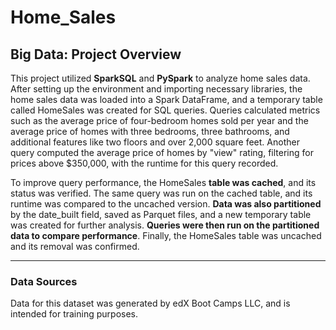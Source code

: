 # Home_Sales

## Big Data: Project Overview

This project utilized **SparkSQL** and **PySpark** to analyze home sales data. After setting up the environment and importing necessary libraries, the home sales data was loaded into a Spark DataFrame, and a temporary table called HomeSales was created for SQL queries. Queries calculated metrics such as the average price of four-bedroom homes sold per year and the average price of homes with three bedrooms, three bathrooms, and additional features like two floors and over 2,000 square feet. Another query computed the average price of homes by "view" rating, filtering for prices above $350,000, with the runtime for this query recorded.

To improve query performance, the HomeSales **table was cached**, and its status was verified. The same query was run on the cached table, and its runtime was compared to the uncached version. **Data was also partitioned** by the date_built field, saved as Parquet files, and a new temporary table was created for further analysis. **Queries were then run on the partitioned data to compare performance**. Finally, the HomeSales table was uncached and its removal was confirmed.


___

### Data Sources
Data for this dataset was generated by edX Boot Camps LLC, and is intended for training purposes.